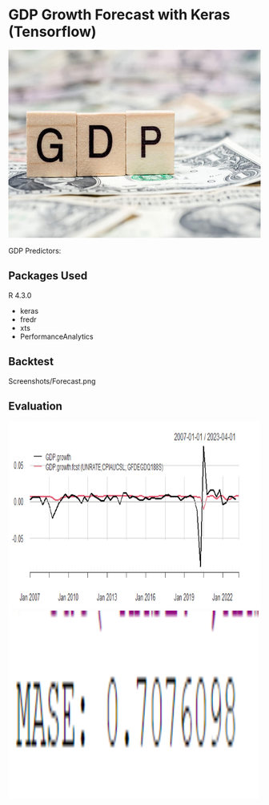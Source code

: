 # GDP Growth Forecast with Keras (Tensorflow)

<img src="Screenshots/gdp.jpg" width="650" height="375" />

GDP Predictors:



## Packages Used 
R 4.3.0
- keras
- fredr
- xts
- PerformanceAnalytics


## Backtest
Screenshots/Forecast.png


## Evaluation 
<img src="Screenshots/Forecast.png" width="650" height="375" />
<img src="Screenshots/mase.png" width="500" height="375" />


  
